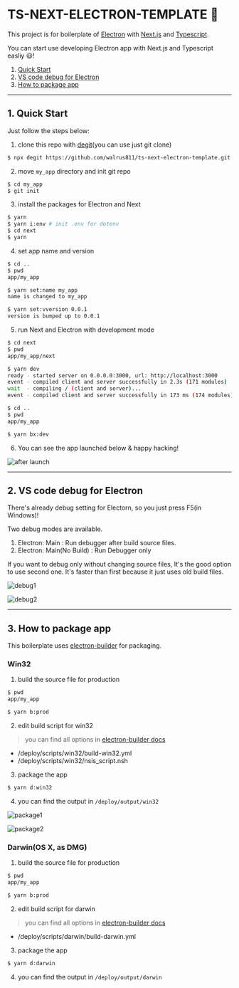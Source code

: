 # TS-NEXT-ELECTRON-TEMPLATE 🚀

This project is for boilerplate of [Electron](https://www.electronjs.org/) with [Next.js](https://nextjs.org/) and [Typescript](https://www.typescriptlang.org/).

You can start use developing Electron app with Next.js and Typescript easliy 😃!

1. [Quick Start](#first)
2. [VS code debug for Electron](#second)
3. [How to package app](#third)

---

<a id="first"></a>

## 1. Quick Start

Just follow the steps below:

1. clone this repo with [degit](https://github.com/Rich-Harris/degit)(you can use just git clone)

```bash
$ npx degit https://github.com/walrus811/ts-next-electron-template.git my_app
```

2. move `my_app` directory and init git repo

```bash
$ cd my_app
$ git init
```

3. install the packages for Electron and Next

```bash
$ yarn
$ yarn i:env # init .env for dotenv
$ cd next
$ yarn
```

4. set app name and version

```bash
$ cd ..
$ pwd
app/my_app

$ yarn set:name my_app
name is changed to my_app

$ yarn set:vversion 0.0.1
version is bumped up to 0.0.1
```

5. run Next and Electron with development mode

```bash
$ cd next
$ pwd
app/my_app/next

$ yarn dev
ready - started server on 0.0.0.0:3000, url: http://localhost:3000
event - compiled client and server successfully in 2.3s (171 modules)
wait  - compiling / (client and server)...
event - compiled client and server successfully in 173 ms (174 modules)

$ cd ..
$ pwd
app/my_app

$ yarn bx:dev
```

6. You can see the app launched below & happy hacking!

![after launch](./readme/after_launch.png)

---

<a id="second"></a>

## 2. VS code debug for Electron

There's already debug setting for Electorn, so you just press F5(in Windows)!

Two debug modes are available.

1. Electron: Main : Run debugger after build source files.
2. Electron: Main(No Build) : Run Debugger only

If you want to debug only without changing source files, It's the good option to use second one. It's faster than first because it just uses old build files.

![debug1](./readme/debug1.png)

![debug2](./readme/debug2.png)

---

<a id="third"></a>

## 3. How to package app

This boilerplate uses [electron-builder](https://www.electron.build/) for packaging.

### Win32

1. build the source file for production

```bash
$ pwd
app/my_app

$ yarn b:prod
```

2. edit build script for win32

> you can find all options in [electron-builder docs](https://www.electron.build/)

- /deploy/scripts/win32/build-win32.yml
- /deploy/scripts/win32/nsis_script.nsh

3. package the app

```bash
$ yarn d:win32
```

4. you can find the output in `/deploy/output/win32`

![package1](./readme/package1.png)

![package2](./readme/package2.png)

### Darwin(OS X, as DMG)

1. build the source file for production

```bash
$ pwd
app/my_app

$ yarn b:prod
```

2. edit build script for darwin

> you can find all options in [electron-builder docs](https://www.electron.build/)

- /deploy/scripts/darwin/build-darwin.yml

3. package the app

```bash
$ yarn d:darwin
```

4. you can find the output in `/deploy/output/darwin`
